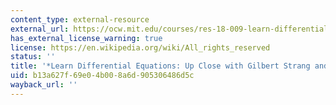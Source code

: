```yaml
---
content_type: external-resource
external_url: https://ocw.mit.edu/courses/res-18-009-learn-differential-equations-up-close-with-gilbert-strang-and-cleve-moler-fall-2015
has_external_license_warning: true
license: https://en.wikipedia.org/wiki/All_rights_reserved
status: ''
title: '*Learn Differential Equations: Up Close with Gilbert Strang and Cleve Moler*'
uid: b13a627f-69e0-4b00-8a6d-905306486d5c
wayback_url: ''
---
```

